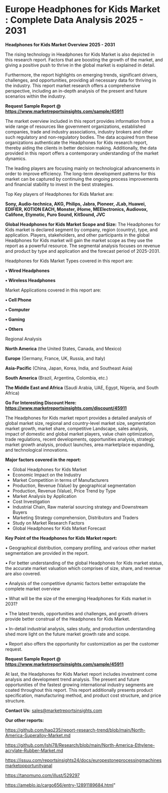 # Europe Headphones for Kids Market : Complete Data Analysis 2025 - 2031

<Strong> Headphones for Kids Market Overview 2025 - 2031</strong>

The rising technology in Headphones for Kids Market is also depicted in this research report. Factors that are boosting the growth of the market, and giving a positive push to thrive in the global market is explained in detail.

Furthermore, the report highlights on emerging trends, significant drivers, challenges, and opportunities, providing all necessary data for thriving in the industry. This report market research offers a comprehensive perspective, including an in-depth analysis of the present and future scenarios within the industry.

<strong>Request Sample Report @ <a href=https://www.marketreportsinsights.com/sample/45911>https://www.marketreportsinsights.com/sample/45911</a></strong>

The market overview included in this report provides information from a wide range of resources like government organizations, established companies, trade and industry associations, industry brokers and other such regulatory and non-regulatory bodies. The data acquired from these organizations authenticate the Headphones for Kids research report, thereby aiding the clients in better decision making. Additionally, the data provided in this report offers a contemporary understanding of the market dynamics.

The leading players are focusing mainly on technological advancements in order to improve efficiency. The long-term development patterns for this market can be captured by continuing the ongoing process improvements and financial stability to invest in the best strategies.

Top Key players of Headphones for Kids Market are:

<strong>Sony, Audio-technica, AKG, Philips, Jabra, Pioneer, JLab, Huawei, EDIFIER, KOTION EACH, Monster, iHome, MEElectronics, Audiovox, Califone, Etymotic, Puro Sound, KitSound, JVC</strong>

<strong><b>Global Headphones for Kids Market Scope and Size:</b></strong>
The Headphones for Kids market is declared segment by company, region (country), type, and application. Players, stakeholders, and other participants in the global Headphones for Kids market will gain the market scope as they use the report as a powerful resource. The segmental analysis focuses on revenue and product by type and application and the forecast period of 2025-2031.

Headphones for Kids Market Types covered in this report are:

<strong>•  Wired Headphones

•  Wireless Headphones</strong>

Market Applications covered in this report are:

<strong>•  Cell Phone

•  Computer

•  Gaming

•  Others</strong> 

Regional Analysis

<strong>North America</strong> (the United States, Canada, and Mexico)

<strong>Europe</strong> (Germany, France, UK, Russia, and Italy)

<strong>Asia-Pacific</strong> (China, Japan, Korea, India, and Southeast Asia)

<strong>South America</strong> (Brazil, Argentina, Colombia, etc.)

<strong>The Middle East and Africa</strong> (Saudi Arabia, UAE, Egypt, Nigeria, and South Africa)

<strong>Go For Interesting Discount Here: <a href=https://www.marketreportsinsights.com/discount/45911>https://www.marketreportsinsights.com/discount/45911</a></strong>

The Headphones for Kids market report provides a detailed analysis of global market size, regional and country-level market size, segmentation market growth, market share, competitive Landscape, sales analysis, impact of domestic and global market players, value chain optimization, trade regulations, recent developments, opportunities analysis, strategic market growth analysis, product launches, area marketplace expanding, and technological innovations.

<strong><b>Major factors covered in the report:</b></strong>
<ul>
  <li>Global Headphones for Kids Market </li>
  <li>Economic Impact on the Industry</li>
  <li>Market Competition in terms of Manufacturers</li>
  <li>Production, Revenue (Value) by geographical segmentation</li>
  <li>Production, Revenue (Value), Price Trend by Type</li>
  <li>Market Analysis by Application</li>
  <li>Cost Investigation</li>
  <li>Industrial Chain, Raw material sourcing strategy and Downstream Buyers</li>
  <li>Marketing Strategy comprehension, Distributors and Traders</li>
  <li>Study on Market Research Factors</li>
  <li>Global Headphones for Kids Market Forecast</li>
</ul>

<strong><b>Key Point of the Headphones for Kids Market report:</b></strong>

• Geographical distribution, company profiling, and various other market segmentation are provided in the report.

• For better understanding of the global Headphones for Kids market status, the accurate market valuation which comprises of size, share, and revenue are also covered.

• Analysis of the competitive dynamic factors better extrapolate the complete market overview

• What will be the size of the emerging Headphones for Kids market in 2031?

• The latest trends, opportunities and challenges, and growth drivers provide better construal of the Headphones for Kids Market.

• In-detail industrial analysis, sales study, and production understanding shed more light on the future market growth rate and scope.

• Report also offers the opportunity for customization as per the customer request.

<strong>Request Sample Report @ <a href=https://www.marketreportsinsights.com/sample/45911>https://www.marketreportsinsights.com/sample/45911</a></strong>

At last, the Headphones for Kids Market report includes investment come analysis and development trend analysis. The present and future opportunities of the fastest growing international industry segments are coated throughout this report. This report additionally presents product specification, manufacturing method, and product cost structure, and price structure.

<strong>Contact Us:</strong>
sales@marketreportsinsights.com

<strong>Our other reports:</strong>

<a href=https://github.com/haq235/report-research-trend/blob/main/North-America-Superalloy-Market.md>https://github.com/haq235/report-research-trend/blob/main/North-America-Superalloy-Market.md</a>

<a href=https://github.com/Ishi78/Research/blob/main/North-America-Ethylene-acrylate-Rubber-Market.md>https://github.com/Ishi78/Research/blob/main/North-America-Ethylene-acrylate-Rubber-Market.md</a>

<a href=https://issuu.com/reportsinsights24/docs/europestoneprocessingmachinesmarketopportunityanal>https://issuu.com/reportsinsights24/docs/europestoneprocessingmachinesmarketopportunityanal</a>

<a href=https://tanomuno.com/illust/529297>https://tanomuno.com/illust/529297</a>

<a href=https://ameblo.jp/cargo656/entry-12891189684.html>https://ameblo.jp/cargo656/entry-12891189684.html</a>"
